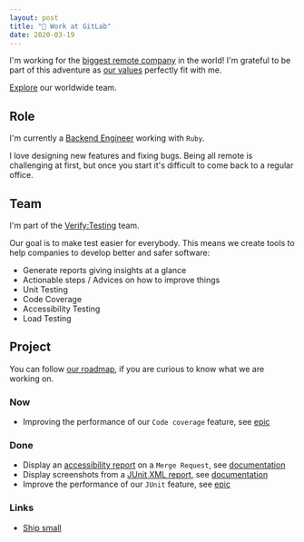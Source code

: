 ```yaml
---
layout: post
title: "🦊 Work at GitLab"
date: 2020-03-19
---
```


I'm working for the [biggest remote company](https://about.gitlab.com/company/culture/all-remote/) in the world! I'm grateful to be part of this adventure as [our values](https://about.gitlab.com/handbook/values/) perfectly fit with me.

[Explore](https://about.gitlab.com/company/team/) our worldwide team.

## Role

I'm currently a [Backend Engineer](https://about.gitlab.com/job-families/engineering/backend-engineer/) working with `Ruby`.

I love designing new features and fixing bugs. Being all remote is challenging at first, but once you start it's difficult to come back to a regular office.

## Team

I'm part of the [Verify:Testing](https://about.gitlab.com/handbook/engineering/development/ci-cd/verify/testing/) team.

Our goal is to make test easier for everybody. This means we create tools to help companies to develop better and safer software:

- Generate reports giving insights at a glance
- Actionable steps / Advices on how to improve things
- Unit Testing
- Code Coverage
- Accessibility Testing
- Load Testing

## Project

You can follow [our roadmap](https://about.gitlab.com/direction/maturity/#verify), if you are curious to know what we are working on.

### Now

- Improving the performance of our `Code coverage` feature, see [epic](https://gitlab.com/groups/gitlab-org/-/epics/4178)

### Done

- Display an [accessibility report](https://gitlab.com/gitlab-org/gitlab/-/issues/39425) on a `Merge Request`, see [documentation](https://docs.gitlab.com/ee/user/project/merge_requests/accessibility_testing.html)
- Display screenshots from a [JUnit XML report](https://gitlab.com/gitlab-org/gitlab/-/issues/6061), see [documentation](https://docs.gitlab.com/ee/ci/junit_test_reports.html#viewing-junit-screenshots-on-gitlab)
- Improve the performance of our `JUnit` feature, see [epic](https://gitlab.com/groups/gitlab-org/-/epics/3198)

### Links

- [Ship small](https://dev.to/mscccc/how-we-use-ship-small-to-rapidly-build-new-features-at-github-5cl9)
